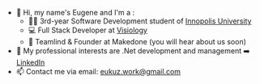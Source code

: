 - 👋 Hi, my name's Eugene and I'm a :
  - 👨‍🎓 3rd-year Software Development student of [Innopolis University](https://innopolis.university/) 
  - 💻 Full Stack Developer at [Visiology](https://visiology.su/)
  - 🚀 Teamlind & Founder at Makedone (you will hear about us soon)
- 💼 My professional interests are .Net development and management ➡️ [LinkedIn](linkedin.com/in/eukuz)
- 📫 Contact me via email: eukuz.work@gmail.com
